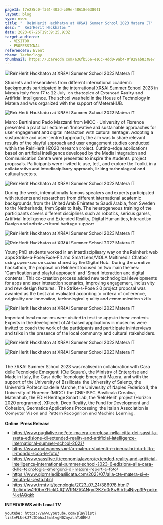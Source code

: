 ```yaml
---
pageId: f7e285c0-f364-403d-a09e-48618e6380f1
layout: blog
type: news
title: "  ReInHerit Hackhaton at XR&AI Summer School 2023 Matera IT"
desc: "  ReInHerit Hackhaton "
date: 2023-07-26T19:09:25.923Z
target-audience:
  - VISITOR
  - PROFESSIONAL
referenceTo: Event
theme: Technology
thumbnail: https://ucarecdn.com/a36fb556-e16c-4dd0-9ab4-0f929ab8338e/
---
```

![  ReInHerit Hackhaton at XR&AI Summer School 2023 Matera IT](https://ucarecdn.com/2f3a386e-0b25-4204-bd20-626c94a89bd2/ "  ReInHerit Hackhaton at XR&AI Summer School 2023 Matera IT")

Students and researchers from different international academic backgrounds participated in the international [XR&AI Summer School](https://xrsalento.it/xrai-summer-school-2023/) 2023 in Matera Italy from 17 to 22 July  on the topics of Extended Reality and Artificial Intelligence. The school was held in the House of Technology in Matera and was organized with the support of MeteraHUB.

![  ReInHerit Hackhaton at XR&AI Summer School 2023 Matera IT](https://ucarecdn.com/e2c51550-9fd2-4487-8c76-800f7ec98bbe/ "  ReInHerit Hackhaton at XR&AI Summer School 2023 Matera IT")

Marco Bertini and Paolo Mazzanti from MICC - University of Florence presented a practical lecture on 'Innovative and sustainable approaches for user engagement and digital interaction with cultural heritage'. Adopting a sustainable and user-centred approach, the aim was to share relevant results of the playful approach and user engagement studies conducted within the ReInHerit H2020 research project. Cutting-edge applications based on artificial intelligence developed by the Media Integration and Communication Centre were presented to inspire the students' project proposals. Participants were invited to use, test, and explore the Toolkit in a collaborative and interdisciplinary approach, linking technological and cultural sectors.

![  ReInHerit Hackhaton at XR&AI Summer School 2023 Matera IT](https://ucarecdn.com/82e72639-17f0-405d-b087-0c3a94bf318f/ "  ReInHerit Hackhaton at XR&AI Summer School 2023 Matera IT")

During the week, internationally famous speakers and experts participated with students and researchers from different international academic backgrounds, from the United Arab Emirates to Saudi Arabia, from Sweden to the Netherlands, from Spain to Italy. The heterogeneous training of the participants covers different disciplines such as robotics, serious games, Artificial Intelligence and Extended Reality, Digital Humanities, Interaction Design and artistic-cultural heritage support.

![  ReInHerit Hackhaton at XR&AI Summer School 2023 Matera IT](https://ucarecdn.com/eb9df5af-c81d-4af4-9703-3888fa7f1968/ "  ReInHerit Hackhaton at XR&AI Summer School 2023 Matera IT")

![  ReInHerit Hackhaton at XR&AI Summer School 2023 Matera IT](https://ucarecdn.com/e77fe5d0-37f5-4378-a2f9-2c0e4e1fcb94/ "  ReInHerit Hackhaton at XR&AI Summer School 2023 Matera IT")

Young PhD students worked in an interdisciplinary way on the ReInherit web apps Strike-a-Pose/Face-Fit and SmartLens/VIOLA Multimedia Chatbot using open-source codes shared by the Digital Hub.  During the creative hackathon, the proposal on ReInherit focused on two main themes: 'Gamification and playful approach' and 'Smart Interaction and digital contents'. This co-creation process added new technological developments for apps and user interaction scenarios, improving engagement, inclusivity and new design features.  The Strike-a-Pose 2.0 project proposal was awarded as the best and evaluated according to criteria of coherence, originality and innovation, technological quality and communication skills.

![  ReInHerit Hackhaton at XR&AI Summer School 2023 Matera IT](https://ucarecdn.com/4e2ef053-1fe1-4b93-93ce-b44269bc4ad3/ "  ReInHerit Hackhaton at XR&AI Summer School 2023 Matera IT")

Important local museums were visited to test the apps in these contexts. Experts in the development of AI-based applications in museums were invited to coach the work of the participants and participate in interviews and talks in the presence of the local community and cultural stakeholders.

![  ReInHerit Hackhaton at XR&AI Summer School 2023 Matera IT](https://ucarecdn.com/d18c8aa4-9017-4049-964d-8aec4288563c/ "  ReInHerit Hackhaton at XR&AI Summer School 2023 Matera IT")

![  ReInHerit Hackhaton at XR&AI Summer School 2023 Matera IT](https://ucarecdn.com/1f9c1f74-90ec-4398-86b3-e03813500e6b/ "  ReInHerit Hackhaton at XR&AI Summer School 2023 Matera IT")

\
The XR&AI Summer School 2023 was realised in collaboration with Casa delle Tecnologie Emergenti (Cte Square), the Ministry of Enterprise and Made in Italy, the Casa delle Tecnologie Emergenti Matera, and with the support of the University of Basilicata, the University of Salento, the Università Politecnica delle Marche, the University of Naples Federico II, the University of Florence (MICC), the CNR-ISPC, Basilicata Creativa, Materahub, the EDIH Heritage Smart Lab, the 'ReInHerit' project (Horizon 2020 programme), XRtech, Deep Reality, the Fund for Development and Cohesion, Geomatics Applications Processing, the Italian Association in Computer Vision and Pattern Recognition and Machine Learning.\
\
**Online  Press Release**

* <https://www.puglialive.net/cte-matera-conclusa-nella-citta-dei-sassi-la-sesta-edizione-di-extended-reality-and-artificial-intelligence-international-summer-school-2023/> 
* <https://www.materanews.net/a-matera-studenti-e-ricercatori-da-tutto-il-mondo-ecco-le-foto/> 
* <https://www.sassilive.it/economia/lavoro/extended-reality-and-artificial-intelligence-international-summer-school-2023-6-edizione-alla-casa-delle-tecnologie-emergenti-di-matera-report-e-foto/> 
* <https://www.giornaledibasilicata.com/2023/07/alla-cte-matera-si-e-tenuta-la-sesta.html> 
* <https://www.trmtv.it/tecnologia/2023_07_24/386978.html?fbclid=IwAR0bnZPlckDJQ1WRNZtGANgvf3KZo0r8w6IbTs4Njvp3PgpoknN_eIAQqkk> 

**INTERVIEWS with Local TV**

`youtube: https://www.youtube.com/playlist?list=PLUekJ7cIDbhxJ5matvgN0ZmyaLhTz0EHU`